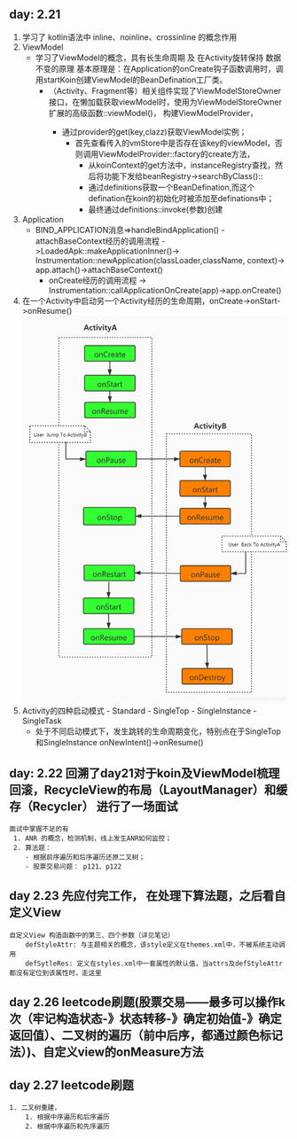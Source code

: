 ## day: 2.21
1. 学习了 kotlin语法中
    inline、noinline、crossinline 的概念作用
2. ViewModel
   - 学习了ViewModel的概念，具有长生命周期 及 在Activity旋转保持 数据不变的原理
     基本原理是：在Application的onCreate钩子函数调用时，调用startKoin创建ViewModel的BeanDefination工厂类。
     - （Activity、Fragment等）相关组件实现了ViewModelStoreOwner接口，在懒加载获取viewModel时，使用为ViewModelStoreOwner扩展的高级函数::viewModel<T>()，
       构建ViewModelProvider，
       - 通过provider的get(key,clazz)获取ViewModel实例；
         - 首先查看传入的vmStore中是否存在该key的viewModel，否则调用ViewModelProvider::factory的create方法，
           - 从koinContext的get方法中，instanceRegistry查找，然后将功能下发给beanRegistry->searchByClass()::
           - 通过definitions获取一个BeanDefination,而这个defination在koin的初始化时被添加至definations中；
           - 最终通过definitions::invoke(参数)创建
3. Application
      - BIND_APPLICATION消息=>handleBindApplication()
        -attachBaseContext经历的调用流程 ->LoadedApk::makeApplicationInner()-> Instrumentation::newApplication(classLoader,className, context)-> app.attach()->attachBaseContext()
        - onCreate经历的调用流程 -> Instrumentation::callApplicationOnCreate(app)->app.onCreate()
4. 在一个Activity中启动另一个Activity经历的生命周期，onCreate->onStart->onResume()
     ![img.png](images/readme/img.png)
5. Activity的四种启动模式
        - Standard
        - SingleTop
        - SingleInstance
        - SingleTask
    - 处于不同启动模式下，发生跳转的生命周期变化，特别点在于SingleTop和SingleInstance onNewIntent()->onResume()

## day: 2.22 回溯了day21对于koin及ViewModel梳理回滚，RecycleView的布局（LayoutManager）和缓存（Recycler） 进行了一场面试

    面试中掌握不足的有 
     1. ANR 的概念，检测机制，线上发生ANR如何监控；
     2. 算法题： 
        - 根据前序遍历和后序遍历还原二叉树；
        - 股票交易问题： p121、p122

## day 2.23 先应付完工作， 在处理下算法题，之后看自定义View

    自定义View 构造函数中的第三、四个参数（详见笔记）
        defStyleAttr: 与主题相关的概念，该style定义在themes.xml中，不被系统主动调用
        defSytleRes: 定义在styles.xml中一套属性的默认值，当attrs及defStyleAttr都没有定位到该属性时，走这里

## day 2.26 leetcode刷题(股票交易——最多可以操作k次（牢记构造状态-》状态转移-》确定初始值-》确定返回值）、二叉树的遍历（前中后序，都通过颜色标记法）)、自定义view的onMeasure方法

## day 2.27 leetcode刷题

    1. 二叉树重建，
        1. 根据中序遍历和后序遍历
        2. 根据中序遍历和先序遍历 